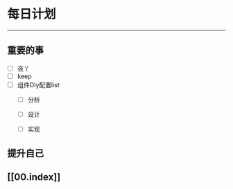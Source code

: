 
# 每日计划
---
## 重要的事

- [ ]    夜丫
- [ ]   keep
- [ ]  组件DIy配置list
	- [ ] 分析
	- [ ] 设计
	- [ ] 实现



## 提升自己

  



## [[00.index]]










